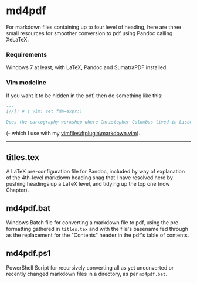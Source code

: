 md4pdf
======

For markdown files containing up to four level of heading, here are three small resources for smoother conversion to pdf using Pandoc calling XeLaTeX.

### Requirements
Windows 7 at least, with LaTeX, Pandoc and SumatraPDF installed.

### Vim modeline
If you want it to be hidden in the pdf, then do something like this:
```markdown
---
[//]: # ( vim: set fdm=expr:)

Does the cartography workshop where Christopher Columbus lived in Lisbon still exist?
```
(- which I use with my [vimfiles\ftplugin\markdown.vim](https://github.com/harriott/vimfiles/blob/master/ftplugin/markdown.vim)).

---
## titles.tex
A LaTeX pre-configuration file for Pandoc, included by way of explanation of the 4th-level markdown heading snag that I have resolved here by pushing headings up a LaTeX level, and tidying up the top one (now Chapter).

## md4pdf.bat
Windows Batch file for converting a markdown file to pdf, using the pre-formatting gathered in `titles.tex` and with the file's basename fed through as the replacement for the "Contents" header in the pdf's table of contents.

## md4pdf.ps1
PowerShell Script for recursively converting all as yet unconverted or recently changed markdown files in a directory, as per `md4pdf.bat`.


